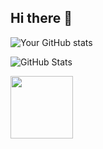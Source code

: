 ## Hi there 👋

![Your GitHub stats](https://github-readme-stats.vercel.app/api?username=donnabell-s&show_icons=true&theme=omni)

![GitHub Stats](https://github-readme-stats.vercel.app/api?username=donnabell-s&bg_color=FFD6E7&title_color=FF6B9D&icon_color=FF85B3&text_color=5E4352)

<img src="https://raw.githubusercontent.com/YourUsername/YourRepo/main/sparkle.svg" width="100">

<!--
**donnabell-s/donnabell-s** is a ✨ _special_ ✨ repository because its `README.md` (this file) appears on your GitHub profile.

Here are some ideas to get you started:

- 🔭 I’m currently working on ...
- 🌱 I’m currently learning ...
- 👯 I’m looking to collaborate on ...
- 🤔 I’m looking for help with ...
- 💬 Ask me about ...
- 📫 How to reach me: ...
- 😄 Pronouns: ...
- ⚡ Fun fact: ...
-->
